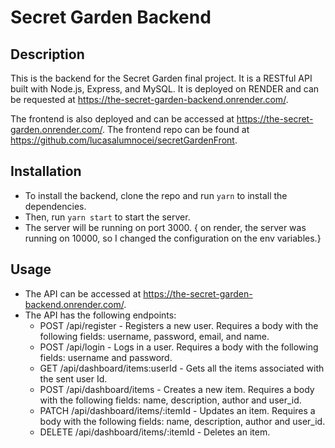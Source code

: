 # Secret Garden Backend
## Description
This is the backend for the Secret Garden final project. It is a RESTful API built with Node.js, Express, and MySQL. It is deployed on RENDER and can be requested at https://the-secret-garden-backend.onrender.com/. 

The frontend is also deployed and can be accessed at https://the-secret-garden.onrender.com/. 
The frontend repo can be found at https://github.com/lucasalumnocei/secretGardenFront.

## Installation
- To install the backend, clone the repo and run `yarn` to install the dependencies. 
- Then, run `yarn start` to start the server.
- The server will be running on port 3000. { on render, the server was running on 10000, so I changed the configuration on the env variables.}

## Usage
- The API can be accessed at https://the-secret-garden-backend.onrender.com/.
- The API has the following endpoints:
    - POST /api/register - Registers a new user. Requires a body with the following fields: username, password, email, and name.
    - POST /api/login - Logs in a user. Requires a body with the following fields: username and password.
    - GET /api/dashboard/items:userId - Gets all the items associated with the sent user Id.
    - POST /api/dashboard/items - Creates a new item. Requires a body with the following fields: name, description, author and user_id.
    - PATCH /api/dashboard/items/:itemId - Updates an item. Requires a body with the following fields: name, description, author and user_id.
    - DELETE /api/dashboard/items/:itemId - Deletes an item.